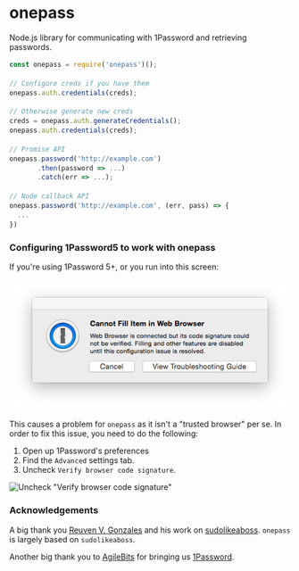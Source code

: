 # onepass

Node.js library for communicating with 1Password and retrieving passwords.

```js
const onepass = require('onepass')();

// Configure creds if you have them
onepass.auth.credentials(creds);

// Otherwise generate new creds
creds = onepass.auth.generateCredentials();
onepass.auth.credentials(creds);

// Promise API
onepass.password('http://example.com')
       .then(password => ...)
       .catch(err => ...);

// Node callback API
onepass.password('http://example.com', (err, pass) => {
  ...
})
```

### Configuring 1Password5 to work with onepass

If you're using 1Password 5+, or you run into this screen:

![Cannot Fill Item in Web Browser](https://raw.githubusercontent.com/ravenac95/readme-images/master/sudolikeaboss/cannot-fill-item-error-popup.png)

This causes a problem for `onepass` as it isn't a "trusted browser" per se.
In order to fix this issue, you need to do the following:

1. Open up 1Password's preferences
2. Find the `Advanced` settings tab.
3. Uncheck `Verify browser code signature`.

![Uncheck "Verify browser code signature"](https://cloud.githubusercontent.com/assets/889219/6270365/a69a0726-b816-11e4-9b96-558ddeb00378.png)

### Acknowledgements

A big thank you [Reuven V. Gonzales](https://github.com/ravenac95) and his work on [sudolikeaboss](https://github.com/ravenac95/sudolikeaboss). `onepass` is largely based on `sudolikeaboss`.

Another big thank you to [AgileBits](https://agilebits.com/) for bringing us [1Password](https://1password.com/).
